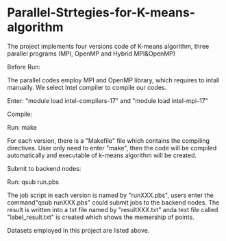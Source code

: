 # Parallel-Strtegies-for-K-means-algorithm


The project implements four versions code of K-means algorithm, three parallel programs (MPI, OpenMP and Hybrid MPI&OpenMP)


Before Run:

The parallel codes employ MPI and OpenMP library, which requires to intall manually. We select Intel compiler to compile our codes.

Enter: "module load intel-compilers-17" and "module load intel-mpi-17"


Compile:

Run: make

For each version, there is a "Makefile" file which contains the compiling directives. User only need to enter "make", then the code will be compiled automatically and executable of k-means algorithm will be created.


Submit to backend nodes:

Run: qsub run.pbs


The job script in each version is named by "runXXX.pbs", users enter the command"qsub runXXX.pbs" could submit jobs to the backend nodes. The result is written into a txt file named by "resultXXX.txt" anda text file called "label_result.txt" is created which shows the memership of points.


Datasets employed in this project are listed above. 
